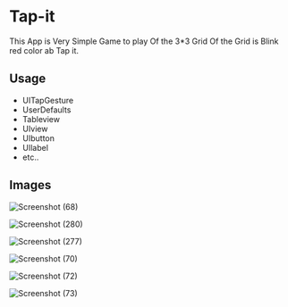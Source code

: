 # Tap-it

This App is Very Simple Game to play
Of the 3*3 Grid Of the Grid is Blink red color ab Tap it.


## Usage

- UITapGesture
- UserDefaults
- Tableview
- UIview
- UIbutton
- UIlabel
- etc..

## Images
![Screenshot (68)](https://user-images.githubusercontent.com/81248575/124381821-17814700-dce2-11eb-9856-799cda962147.png)

![Screenshot (280)](https://user-images.githubusercontent.com/81248575/124381844-2e279e00-dce2-11eb-83d9-0e574fc19900.png)

![Screenshot (277)](https://user-images.githubusercontent.com/81248575/124381831-236d0900-dce2-11eb-8531-35531ef991c3.png)

![Screenshot (70)](https://user-images.githubusercontent.com/81248575/124381852-367fd900-dce2-11eb-9c06-dbe38b71e54a.png)

![Screenshot (72)](https://user-images.githubusercontent.com/81248575/124381858-397ac980-dce2-11eb-87f7-f77af3dd1011.png)

![Screenshot (73)](https://user-images.githubusercontent.com/81248575/124381862-3bdd2380-dce2-11eb-9e09-135d3229fd12.png)
